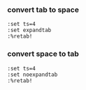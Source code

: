 

### convert tab to space

```
:set ts=4
:set expandtab
:%retab!
```

### convert space to tab

```
:set ts=4
:set noexpandtab
:%retab!
```
